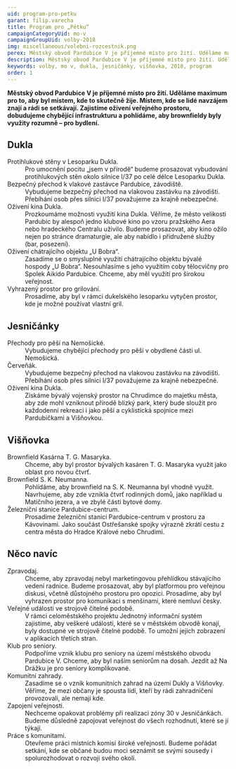 ```yaml
---
uid: program-pro-petku
garant: filip.varecha
title: Program pro „Pětku“
campaignCategoryUid: mo-v
campaignGroupUid: volby-2018
img: miscellaneous/volebni-rozcestnik.png
perex: Městský obvod Pardubice V je příjemné místo pro žití. Uděláme maximum pro to, aby byl místem, kde to skutečně žije. Místem, kde se lidé navzájem znají a rádi se setkávají. Zajistíme oživení veřejného prostoru, dobudujeme chybějící infrastrukturu a pohlídáme, aby brownfieldy byly využity rozumně &ndash; pro bydlení.
description: Městský obvod Pardubice V je příjemné místo pro žití. Uděláme maximum pro to, aby byl místem, kde to skutečně žije. Místem, kde se lidé navzájem znají a rádi se setkávají. Zajistíme oživení veřejného prostoru, dobudujeme chybějící infrastrukturu a pohlídáme, aby brownfieldy byly využity rozumně &ndash; pro bydlení.
keywords: volby, mo v, dukla, jesničánky, višňovka, 2018, program
order: 1
---
```


**Městský obvod Pardubice V je příjemné místo pro žití. Uděláme maximum pro to, aby byl místem, kde to skutečně žije. Místem, kde se lidé navzájem znají a rádi se setkávají. Zajistíme oživení veřejného prostoru, dobudujeme chybějící infrastrukturu a pohlídáme, aby brownfieldy byly využity rozumně &ndash; pro bydlení.**

## Dukla

<dl class="c-program-key-point-list">
    <dt>Protihlukové stěny v Lesoparku Dukla.</dt>
    <dd>Pro umocnění pocitu „jsem v přírodě“ budeme prosazovat vybudování protihlukových stěn okolo silnice I/37 po celé délce Lesoparku Dukla.</dd>
    <dt>Bezpečný přechod k vlakové zastávce Pardubice, závodiště.</dt>
    <dd>Vybudujeme bezpečný přechod na vlakovou zastávku na závodišti. Přebíhání osob přes silnici I/37 považujeme za krajně nebezpečné.</dd>
    <dt>Oživení kina Dukla.</dt>
    <dd>Prozkoumáme možnosti využití kina Dukla. Věříme, že město velikosti Pardubic by alespoň jedno klubové kino po vzoru pražského Aera nebo hradeckého Centralu uživilo. Budeme prosazovat, aby kino ožilo nejen po stránce dramaturgie, ale aby nabídlo i přidružené služby (bar, posezení).</dd>
    <dt>Oživení chátrajícího objektu „U Bobra“.</dt>
    <dd>Zasadíme se o smysluplné využití chátrajícího objektu bývalé hospody „U Bobra“. Nesouhlasíme s jeho využitím coby tělocvičny pro Spolek Aikido Pardubice. Chceme, aby měl využití pro širokou veřejnost.</dd>
    <dt>Vyhrazený prostor pro grilování.</dt>
    <dd>Prosadíme, aby byl v rámci dukelského lesoparku vytyčen prostor, kde je možné používat vlastní gril.</dd>
</dl>

## Jesničánky

<dl class="c-program-key-point-list">
    <dt>Přechody pro pěší na Nemošické.</dt>
    <dd>Vybudujeme chybějící přechody pro pěší v obydlené části ul. Nemošická.</dd>
    <dt>Červeňák.</dt>
    <dd>Vybudujeme bezpečný přechod na vlakovou zastávku na závodišti. Přebíhání osob přes silnici I/37 považujeme za krajně nebezpečné.</dd>
    <dt>Oživení kina Dukla.</dt>
    <dd>Získáme bývalý vojenský prostor na Chrudimce do majetku města, aby zde mohl vzniknout přírodě blízký park, který bude sloužit pro každodenní rekreaci i jako pěší a cyklistická spojnice mezi Pardubičkami a Višňovkou.</dd>
</dl>

## Višňovka

<dl class="c-program-key-point-list">
    <dt>Brownfield Kasárna T. G. Masaryka.</dt>
    <dd>Chceme, aby byl prostor bývalých kasáren T. G. Masaryka využit jako oblast pro novou čtvrť.</dd>
    <dt>Brownfield S. K. Neumanna.</dt>
    <dd>Pohlídáme, aby brownfield na S. K. Neumanna byl vhodně využit. Navrhujeme, aby zde vznikla čtvrť rodinných domů, jako například u Matičního jezera, a ve zbylé části bytové domy.</dd>
    <dt>Železniční stanice Pardubice-centrum.</dt>
    <dd>Prosadíme železniční stanici Pardubice-centrum v prostoru za Kávovinami. Jako součást Ostřešanské spojky výrazně zkrátí cestu z centra města do Hradce Králové nebo Chrudimi.</dd>
</dl>

## Něco navíc

<dl class="c-program-key-point-list">
    <dt>Zpravodaj.</dt>
    <dd>Chceme, aby zpravodaj nebyl marketingovou přehlídkou stávajícího vedení radnice. Budeme prosazovat, aby byl platformou pro veřejnou diskusi, včetně důstojného prostoru pro opozici. Prosadíme, aby byl vyhrazen prostor pro komunikaci s menšinami, které nemluví česky.</dd>
    <dt>Veřejné události ve strojově čitelné podobě.</dt>
    <dd>V rámci celoměstského projektu Jednotný informační systém zajistíme, aby veškeré události, které se v městském obvodě konají, byly dostupné ve strojově čitelné podobě. To umožní jejich zobrazení v aplikacích třetích stran.</dd>
    <dt>Klub pro seniory.</dt>
    <dd>Podpoříme vznik klubu pro seniory na území městského obvodu Pardubice V. Chceme, aby byl našim seniorům na dosah. Jezdit až Na Drážku je pro seniory komplikované.</dd>
    <dt>Komunitní zahrady.</dt>
    <dd>Zasadíme se o vznik komunitních zahrad na území Dukly a Višňovky. Věříme, že mezi občany je spousta lidí, kteří by rádi zahradničení provozovali, ale nemají kde.</dd>
    <dt>Zapojení veřejnosti.</dt>
    <dd>Nechceme opakovat problémy při realizaci zóny 30 v Jesničánkách. Budeme důsledně zapojovat veřejnost do všech rozhodnutí, které se jí týkají.</dd>
    <dt>Práce s komunitami.</dt>
    <dd>Otevřeme práci místních komisí široké veřejnosti. Budeme pořádat setkání, kde se občané budou moci seznámit se svými sousedy i spolurozhodovat o rozvoji svého okolí.</dd>
</dl>
